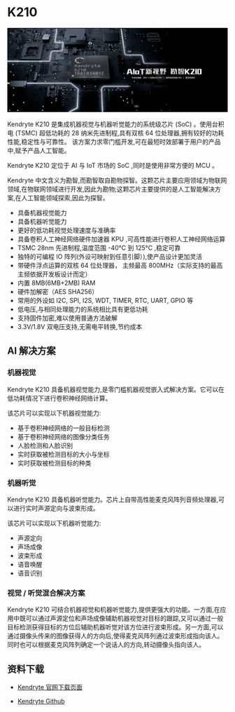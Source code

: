 K210
=====

![](../../assets/canaan-banner.jpg)


Kendryte K210 是集成机器视觉与机器听觉能力的系统级芯片 (SoC) 。使用台积电 (TSMC) 超低功耗的 28 纳米先进制程,具有双核 64 位处理器,拥有较好的功耗性能,稳定性与可靠性。
该方案力求零门槛开发,可在最短时效部署于用户的产品中,赋予产品人工智能。

Kendryte K210 定位于 AI 与 IoT 市场的 SoC ,同时是使用非常方便的 MCU 。

Kendryte 中文含义为勘智,而勘智取自勘物探智。这颗芯片主要应用领域为物联网领域,在物联网领域进行开发,因此为勘物;这颗芯片主要提供的是人工智能解决方案,在人工智能领域探索,因此为探智。

* 具备机器视觉能力
* 具备机器听觉能力
* 更好的低功耗视觉处理速度与准确率
* 具备卷积人工神经网络硬件加速器 KPU ,可高性能进行卷积人工神经网络运算
* TSMC 28nm 先进制程,温度范围 -40°C 到 125°C ,稳定可靠
* 独特的可编程 IO 阵列(外设可映射到任意引脚）),使产品设计更加灵活
* 带硬件浮点运算的双核 64 位处理器， 主频最高 800MHz（实际支持的最高主频依据开发板设计而定）
* 内置 8MB(6MB+2MB) RAM 
* 硬件加解密（AES SHA256）
* 常用的外设如 I2C, SPI, I2S, WDT, TIMER, RTC, UART, GPIO 等
* 低电压,与相同处理能力的系统相比具有更低功耗
* 支持固件加密,难以使用普通方法破解
* 3.3V/1.8V 双电压支持,无需电平转换,节约成本

## AI 解决方案

### 机器视觉

Kendryte K210 具备机器视觉能力,是零门槛机器视觉嵌入式解决方案。它可以在低功耗情况下进行卷积神经网络计算。

该芯片可以实现以下机器视觉能力:

* 基于卷积神经网络的一般目标检测
* 基于卷积神经网络的图像分类任务
* 人脸检测和人脸识别
* 实时获取被检测目标的大小与坐标
* 实时获取被检测目标的种类

### 机器听觉

Kendryte K210 具备机器听觉能力。芯片上自带高性能麦克风阵列音频处理器,可以进行实时声源定向与波束形成。

该芯片可以实现以下机器听觉能力:

* 声源定向
* 声场成像
* 波束形成
* 语音唤醒
* 语音识别

### 视觉 / 听觉混合解决方案

Kendryte K210 可结合机器视觉和机器听觉能力,提供更强大的功能。一方面,在应用中既可以通过声源定位和声场成像辅助机器视觉对目标的跟踪,又可以通过一般目标检测获得目标的方位后辅助机器听觉对该方位进行波束形成。另一方面,可以通过摄像头传来的图像获得人的方向后,使得麦克风阵列通过波束形成指向该人。同时也可以根据麦克风阵列确定一个说话人的方向,转动摄像头指向该人。


## 资料下载

* [Kendryte 官网下载页面](https://kendryte.com/downloads/)

* [Kendryte Github](https://github.com/kendryte/)


